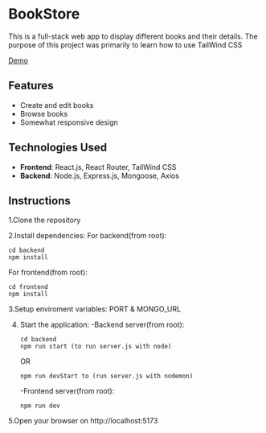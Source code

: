 # BookStore
This is a full-stack web app to display different books and their details.
The purpose of this project was primarily to learn how to use TailWind CSS

[Demo](https://youtu.be/2YicpTSrueo)

## Features
- Create and edit books
- Browse books
-  Somewhat responsive design

## Technologies Used

- **Frontend**: React.js, React Router, TailWind CSS
- **Backend**: Node.js, Express.js, Mongoose, Axios

## Instructions

1.Clone the repository

2.Install dependencies:
For backend(from root):
```console
cd backend
npm install
```
        
For frontend(from root):
```console
cd frontend
npm install
```

3.Setup enviroment variables:
PORT & MONGO_URL

4. Start the application:
    -Backend server(from root):
    ```console
    cd backend
    npm run start (to run server.js with node) 
    ```
    OR
    ```console
    npm run devStart to (run server.js with nodemon)
    ```

    -Frontend server(from root):
    ```console
    npm run dev
    ```

5.Open your browser on http://localhost:5173
